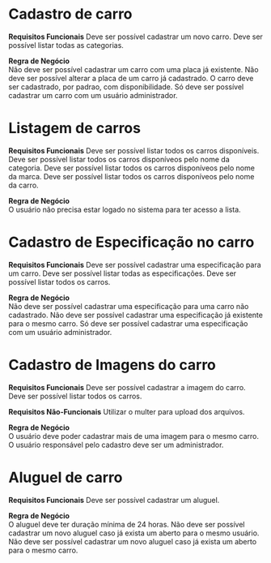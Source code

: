 # Cadastro de carro

**Requisitos Funcionais**
Deve ser possível cadastrar um novo carro.
Deve ser possível listar todas as categorias.

**Regra de Negócio**  
Não deve ser possível cadastrar um carro com uma placa já existente.
Não deve ser possível alterar a placa de um carro já cadastrado.
O carro deve ser cadastrado, por padrao, com disponibilidade.
Só deve ser possível cadastrar um carro com um usuário administrador.

# Listagem de carros

**Requisitos Funcionais**
Deve ser possível listar todos os carros disponíveis.
Deve ser possível listar todos os carros disponíveos pelo nome da categoria.
Deve ser possível listar todos os carros disponíveos pelo nome da marca.
Deve ser possível listar todos os carros disponíveos pelo nome da carro.

**Regra de Negócio**  
O usuário não precisa estar logado no sistema para ter acesso a lista.

# Cadastro de Especificação no carro

**Requisitos Funcionais**
Deve ser possível cadastrar uma especificação para um carro.
Deve ser possível listar todas as especificações.
Deve ser possível listar todos os carros.

**Regra de Negócio**  
Não deve ser possível cadastrar uma especificação para uma carro não cadastrado.
Não deve ser possível cadastrar uma especificação já existente para o mesmo carro.
Só deve ser possível cadastrar uma especificação com um usuário administrador.

# Cadastro de Imagens do carro

**Requisitos Funcionais**
Deve ser possível cadastrar a imagem do carro.
Deve ser possível listar todos os carros.

**Requisitos Não-Funcionais**
Utilizar o multer para upload dos arquivos.

**Regra de Negócio**  
O usuário deve poder cadastrar mais de uma imagem para o mesmo carro.
O usuário responsável pelo cadastro deve ser um administrador.

# Aluguel de carro

**Requisitos Funcionais**
Deve ser possível cadastrar um aluguel.

**Regra de Negócio**  
O aluguel deve ter duração mínima de 24 horas.
Não deve ser possível cadastrar um novo aluguel caso já exista um aberto para o mesmo usuário.
Não deve ser possível cadastrar um novo aluguel caso já exista um aberto para o mesmo carro.
